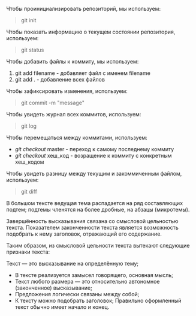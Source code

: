 Чтобы проинициализировать репозиторий, мы используем:

> git init

Чтобы показать информацию о текущем состоянии репозитория, используем: 
>git status

Чтобы добавить файлы к коммиту, мы используем:  
1.  git add filename - добавляет файл с именем filename 
2.  git add . - добавление всех файлов


Чтобы зафиксировать изменения, используем:
  
> git commit -m "message"


Чтобы увидеть журнал всех коммитов,
используем:  
> git log

Чтобы перемещаться между коммитами,
используем:
*  *git checkout* master - переход к самому последнему коммиту
*  *git checkout* хеш_код - возращение к коммиту с конкретным хеш_кодом


Чтобы увидеть разницу между текущим и
закоммиченным файлом, используем:
> git diff


В большом тексте ведущая тема распадается на ряд составляющих подтем; подтемы членятся на более дробные, на абзацы (микротемы).

Завершённость высказывания связана со смысловой цельностью текста. Показателем законченности текста является возможность подобрать к нему заголовок, отражающий его содержание.

Таким образом, из смысловой цельности текста вытекают следующие признаки текста:

Текст — это высказывание на определённую тему;
* В тексте реализуется замысел говорящего, основная мысль;
* Текст любого размера — это относительно автономное (законченное) высказывание;
* Предложения логически связаны между собой;
* К тексту можно подобрать заголовок;
Правильно оформленный текст обычно имеет начало и конец.
